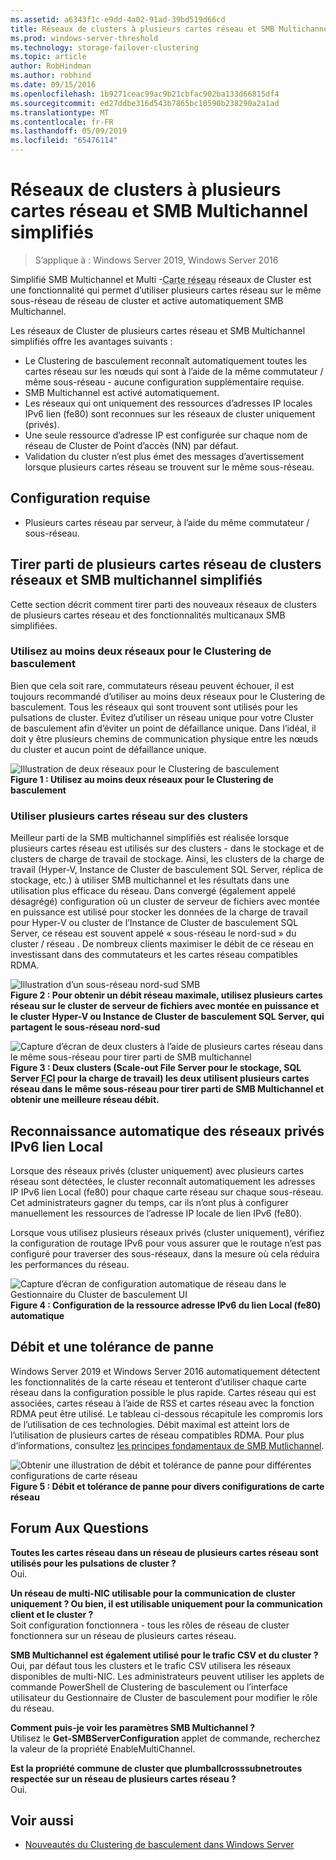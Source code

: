 ```yaml
---
ms.assetid: a6343f1c-e9dd-4a02-91ad-39bd519d66cd
title: Réseaux de clusters à plusieurs cartes réseau et SMB Multichannel simplifiés
ms.prod: windows-server-threshold
ms.technology: storage-failover-clustering
ms.topic: article
author: RobHindman
ms.author: robhind
ms.date: 09/15/2016
ms.openlocfilehash: 1b9271ceac99ac9b21cbfac902ba133d66815df4
ms.sourcegitcommit: ed27ddbe316d543b7865bc10590b238290a2a1ad
ms.translationtype: MT
ms.contentlocale: fr-FR
ms.lasthandoff: 05/09/2019
ms.locfileid: "65476114"
---
```

# <a name="simplified-smb-multichannel-and-multi-nic-cluster-networks"></a>Réseaux de clusters à plusieurs cartes réseau et SMB Multichannel simplifiés

> S’applique à : Windows Server 2019, Windows Server 2016

Simplifié SMB Multichannel et Multi -<abbr title="carte d’Interface réseau">Carte réseau</abbr> réseaux de Cluster est une fonctionnalité qui permet d’utiliser plusieurs cartes réseau sur le même sous-réseau de réseau de cluster et active automatiquement SMB Multichannel.

Les réseaux de Cluster de plusieurs cartes réseau et SMB Multichannel simplifiés offre les avantages suivants :  
- Le Clustering de basculement reconnaît automatiquement toutes les cartes réseau sur les nœuds qui sont à l’aide de la même commutateur / même sous-réseau - aucune configuration supplémentaire requise.  
- SMB Multichannel est activé automatiquement.  
- Les réseaux qui ont uniquement des ressources d’adresses IP locales IPv6 lien (fe80) sont reconnues sur les réseaux de cluster uniquement (privés).  
- Une seule ressource d’adresse IP est configurée sur chaque nom de réseau de Cluster de Point d’accès (NN) par défaut.  
- Validation du cluster n’est plus émet des messages d’avertissement lorsque plusieurs cartes réseau se trouvent sur le même sous-réseau.  

## <a name="requirements"></a>Configuration requise  
-   Plusieurs cartes réseau par serveur, à l’aide du même commutateur / sous-réseau.  

## <a name="how-to-take-advantage-of-multi-nic-clusters-networks-and-simplified-smb-multichannel"></a>Tirer parti de plusieurs cartes réseau de clusters réseaux et SMB multichannel simplifiés  
Cette section décrit comment tirer parti des nouveaux réseaux de clusters de plusieurs cartes réseau et des fonctionnalités multicanaux SMB simplifiées.  

### <a name="use-at-least-two-networks-for-failover-clustering"></a>Utilisez au moins deux réseaux pour le Clustering de basculement   
Bien que cela soit rare, commutateurs réseau peuvent échouer, il est toujours recommandé d’utiliser au moins deux réseaux pour le Clustering de basculement. Tous les réseaux qui sont trouvent sont utilisés pour les pulsations de cluster. Évitez d’utiliser un réseau unique pour votre Cluster de basculement afin d’éviter un point de défaillance unique. Dans l’idéal, il doit y être plusieurs chemins de communication physique entre les nœuds du cluster et aucun point de défaillance unique.  

![Illustration de deux réseaux pour le Clustering de basculement](media/Simplified-SMB-Multichannel-and-Multi-NIC-Cluster-Networks/Clustering_MulitNIC_Fig1.png)  
**Figure 1 : Utilisez au moins deux réseaux pour le Clustering de basculement**  

### <a name="use-multiple-nics-across-clusters"></a>Utiliser plusieurs cartes réseau sur des clusters  

Meilleur parti de la SMB multichannel simplifiés est réalisée lorsque plusieurs cartes réseau est utilisés sur des clusters - dans le stockage et de clusters de charge de travail de stockage. Ainsi, les clusters de la charge de travail (Hyper-V, Instance de Cluster de basculement SQL Server, réplica de stockage, etc.) à utiliser SMB multichannel et les résultats dans une utilisation plus efficace du réseau. Dans convergé (également appelé désagrégé) configuration où un cluster de serveur de fichiers avec montée en puissance est utilisé pour stocker les données de la charge de travail pour Hyper-V ou cluster de l’Instance de Cluster de basculement SQL Server, ce réseau est souvent appelé « sous-réseau le nord-sud » du cluster / réseau . De nombreux clients maximiser le débit de ce réseau en investissant dans des commutateurs et les cartes réseau compatibles RDMA.  

![Illustration d’un sous-réseau nord-sud SMB](media/Simplified-SMB-Multichannel-and-Multi-NIC-Cluster-Networks/Clustering_MulitNIC_Fig2.png)  
**Figure 2 : Pour obtenir un débit réseau maximale, utilisez plusieurs cartes réseau sur le cluster de serveur de fichiers avec montée en puissance et le cluster Hyper-V ou Instance de Cluster de basculement SQL Server, qui partagent le sous-réseau nord-sud**  

![Capture d’écran de deux clusters à l’aide de plusieurs cartes réseau dans le même sous-réseau pour tirer parti de SMB multichannel](media/Simplified-SMB-Multichannel-and-Multi-NIC-Cluster-Networks/Clustering_MulitNIC_Fig3.png)  
**Figure 3 : Deux clusters (Scale-out File Server pour le stockage, SQL Server <abbr title="Instance de Clustering de basculement">FCI</abbr> pour la charge de travail) les deux utilisent plusieurs cartes réseau dans le même sous-réseau pour tirer parti de SMB Multichannel et obtenir une meilleure réseau débit.** 

## <a name="automatic-recognition-of-ipv6-link-local-private-networks"></a>Reconnaissance automatique des réseaux privés IPv6 lien Local  
Lorsque des réseaux privés (cluster uniquement) avec plusieurs cartes réseau sont détectées, le cluster reconnaît automatiquement les adresses IP IPv6 lien Local (fe80) pour chaque carte réseau sur chaque sous-réseau. Cet administrateurs gagner du temps, car ils n’ont plus à configurer manuellement les ressources de l’adresse IP locale de lien IPv6 (fe80).  

Lorsque vous utilisez plusieurs réseaux privés (cluster uniquement), vérifiez la configuration de routage IPv6 pour vous assurer que le routage n’est pas configuré pour traverser des sous-réseaux, dans la mesure où cela réduira les performances du réseau.  

![Capture d’écran de configuration automatique de réseau dans le Gestionnaire du Cluster de basculement UI](media/Simplified-SMB-Multichannel-and-Multi-NIC-Cluster-Networks/Clustering_MulitNIC_Fig4.png)  
**Figure 4 : Configuration de la ressource adresse IPv6 du lien Local (fe80) automatique**  

## <a name="throughput-and-fault-tolerance"></a>Débit et une tolérance de panne  
Windows Server 2019 et Windows Server 2016 automatiquement détectent les fonctionnalités de la carte réseau et tenteront d’utiliser chaque carte réseau dans la configuration possible le plus rapide. Cartes réseau qui est associées, cartes réseau à l’aide de RSS et cartes réseau avec la fonction RDMA peut être utilisé. Le tableau ci-dessous récapitule les compromis lors de l’utilisation de ces technologies. Débit maximal est atteint lors de l’utilisation de plusieurs cartes de réseau compatibles RDMA. Pour plus d’informations, consultez [les principes fondamentaux de SMB Mutlichannel](https://blogs.technet.microsoft.com/josebda/2012/06/28/the-basics-of-smb-multichannel-a-feature-of-windows-server-2012-and-smb-3-0/).

![Obtenir une illustration de débit et tolérance de panne pour différentes configurations de carte réseau](media/Simplified-SMB-Multichannel-and-Multi-NIC-Cluster-Networks/Clustering_MulitNIC_Fig5.png)  
**Figure 5 : Débit et tolérance de panne pour divers conifigurations de carte réseau**   

## <a name="frequently-asked-questions"></a>Forum Aux Questions  
**Toutes les cartes réseau dans un réseau de plusieurs cartes réseau sont utilisés pour les pulsations de cluster ?**  
    Oui.  

**Un réseau de multi-NIC utilisable pour la communication de cluster uniquement ? Ou bien, il est utilisable uniquement pour la communication client et le cluster ?**  
    Soit configuration fonctionnera - tous les rôles de réseau de cluster fonctionnera sur un réseau de plusieurs cartes réseau.  

**SMB Multichannel est également utilisé pour le trafic CSV et du cluster ?**  
    Oui, par défaut tous les clusters et le trafic CSV utilisera les réseaux disponibles de multi-NIC. Les administrateurs peuvent utiliser les applets de commande PowerShell de Clustering de basculement ou l’interface utilisateur du Gestionnaire de Cluster de basculement pour modifier le rôle du réseau.  

**Comment puis-je voir les paramètres SMB Multichannel ?**  
    Utilisez le **Get-SMBServerConfiguration** applet de commande, recherchez la valeur de la propriété EnableMultiChannel.  

**Est la propriété commune de cluster que plumballcrosssubnetroutes respectée sur un réseau de plusieurs cartes réseau ?**  
     Oui.  

## <a name="see-also"></a>Voir aussi  
- [Nouveautés du Clustering de basculement dans Windows Server](whats-new-in-failover-clustering.md)  
